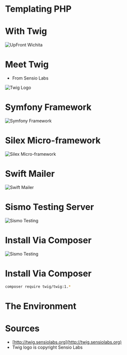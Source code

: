 # Templating PHP
# With Twig
![UpFront Wichita](/img/upfront-logo.svg)



# Meet Twig
* From Sensio Labs

![Twig Logo](/img/logo-twig.png)


# Symfony Framework
![Symfony Framework](/img/logo-symfony.png)


# Silex Micro-framework
![Silex Micro-framework](/img/logo-silex.png)


# Swift Mailer
![Swift Mailer](/img/logo-swift-mailer.png)


# Sismo Testing Server
![Sismo Testing](/img/logo-sismo.jpg)



# Install Via Composer
![Sismo Testing](/img/logo-composer.png)


# Install Via Composer
~~~bash
composer require twig/twig:1.*

~~~

<!-- Lots of examples -->



# The Environment




# Sources
* [http://twig.sensiolabs.org](http://twig.sensiolabs.org)
* Twig logo is copyright Sensio Labs
